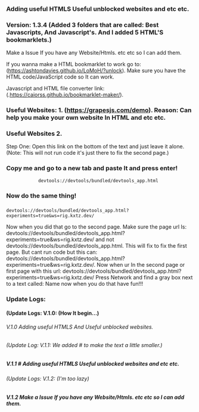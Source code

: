 ### Adding useful HTMLS Useful unblocked websites and etc etc.

### Version: 1.3.4 (Added 3 folders that are called: Best Javascripts, And Javascript's. And I added 5 HTML'S bookmarklets.) 

Make a Issue If you have any Website/Htmls. etc etc so I can add them.

If you wanna make a HTML bookmarklet to work go to: (https://ashtondavies.github.io/LoMoH/?unlock). Make sure you have the HTML code/JavaScript code so It can work.

Javascript and HTML file converter link: (.https://caiorss.github.io/bookmarklet-maker/). 



### Useful Websites: 1. (https://grapesjs.com/demo). Reason: Can help you make your own website In HTML and etc etc.

### Useful Websites  2.
Step One:
Open this link on the bottom of the text and just leave it alone. (Note: This will not run code it's just there to fix the second page.)                      
  
### Copy me and go to a new tab and paste It and press enter!                                                                                  
                                    
                devtools://devtools/bundled/devtools_app.html


### Now do the same thing!

###   

    devtools://devtools/bundled/devtools_app.html?experiments=true&ws=rig.kxtz.dev/             
  
Now when you did that go to the second page. Make sure the page url Is: devtools://devtools/bundled/devtools_app.html?experiments=true&ws=rig.kxtz.dev/ and not 
devtools://devtools/bundled/devtools_app.html. This will fix to fix the first page. But cant run code but this can: devtools://devtools/bundled/devtools_app.html?experiments=true&ws=rig.kxtz.dev/. Now when ur In the second page or first page with this url: devtools://devtools/bundled/devtools_app.html?experiments=true&ws=rig.kxtz.dev/ Press Network and find a gray box next to a text called: Name now when you do that have fun!!!



### Update Logs:

#### (Update Logs: V.1.0: (How It begin...)
###### V.1.0 Adding useful HTMLS And Useful unblocked websites. 

###### (Update Log: V.1.1: We added # to make the text a little smaller.)
##### V.1.1 # Adding useful HTMLS Useful unblocked websites and etc etc.

###### (Update Logs: V.1.2: (I'm too lazy)
##### V.1.2 Make a Issue If you have any Website/Htmls. etc etc so I can add them. 
